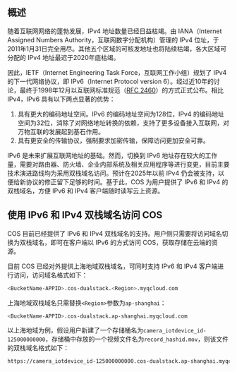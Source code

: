 ## 概述

随着互联网网络的蓬勃发展，IPv4 地址数量已经日益枯竭。由 IANA（Internet Assigned Numbers Authority，互联网数字分配机构）管理的 IPv4 位址，于2011年1月31日完全用尽。其他五个区域的可核发地址也将陆续枯竭，各大区域可分配的 IPv4 地址最迟于2020年底枯竭。

因此，IETF（Internet Engineering Task Force，互联网工作小组）规划了 IPv4的下一代网络协议，即 IPv6（Internet Protocol version 6）。经过近10年的讨论，最终于1998年12月以互联网标准规范（[RFC 2460](https://tools.ietf.org/html/rfc2460)）的方式正式公布。相比 IPv4，IPv6 具有以下两点显著的优势：

1. 具有更大的编码地址空间。IPv6 的编码地址空间为128位，IPv4 的编码地址空间为32位，消除了对网络地址转换的依赖，支持了更多设备接入互联网，对万物互联的发展起到基石作用。
2. 具有更安全的传输协议，强制要求加密传输，保障访问更加安全可靠。

IPv6 是未来扩展互联网地址的基础。然而，切换到 IPv6 地址存在较大的工作量，需要对路由器、防火墙、企业内部系统及相关应用程序等进行变更，目前主要技术演进路线均为采用双栈域名访问。预计在2025年以前 IPv4 仍会被支持，以便给新协议的修正留下足够的时间。基于此，COS 为用户提供了 IPv6 和 IPv4 的双栈域名，方便 IPv6 和 IPv4 客户端随时读写云上资源。

## 使用 IPv6 和 IPv4 双栈域名访问 COS

COS 目前已经提供了 IPv6 和 IPv4 双栈域名的支持。用户侧只需要将访问域名切换为双栈域名，即可在客户端以 IPv6 的方式访问 COS，获取存储在云端的资源。

目前 COS 已经对外提供上海地域双栈域名，可同时支持 IPv6 和 IPv4 客户端进行访问，访问域名格式如下：

```sh
<BucketName-APPID>.cos-dualstack.<Region>.myqcloud.com
```

上海地域双栈域名只需替换`<Region>`参数为`ap-shanghai`：

```sh
<BucketName-APPID>.cos-dualstack.ap-shanghai.myqcloud.com
```

以上海地域为例，假设用户新建了一个存储桶名为`camera_iotdevice_id-125000000000`，存储桶中存放的一个视频文件名为`record_hashid.mov`，则该文件的双栈域名格式如下：

```sh
https://camera_iotdevice_id-125000000000.cos-dualstack.ap-shanghai.myqcloud.com/record_hashid.mov
```

